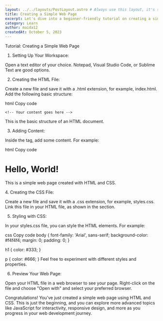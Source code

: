 ```yaml
---
layout: ../../layouts/PostLayout.astro # Always use this layout, it's so the post gets properly styled
title: Creating a Simple Web Page
excerpt: Let's dive into a beginner-friendly tutorial on creating a simple web page
category: Learn
author: maida12
createdAt: October 5, 2023
---
```


Tutorial: Creating a Simple Web Page
1. Setting Up Your Workspace:

Open a text editor of your choice. Notepad, Visual Studio Code, or Sublime Text are good options.

2. Creating the HTML File:

Create a new file and save it with a .html extension, for example, index.html. Add the following basic structure:

html
Copy code
<!DOCTYPE html>
<html lang="en">
<head>
    <meta charset="UTF-8">
    <meta name="viewport" content="width=device-width, initial-scale=1.0">
    <title>Your Page Title</title>
    <link rel="stylesheet" href="styles.css">
</head>
<body>

    <!-- Your content goes here -->

</body>
</html>
This is the basic structure of an HTML document.

3. Adding Content:

Inside the <body> tag, add some content. For example:

html
Copy code
<h1>Hello, World!</h1>
<p>This is a simple web page created with HTML and CSS.</p>
4. Creating the CSS File:

Create a new file and save it with a .css extension, for example, styles.css. Link this file in your HTML file, as shown in the <head> section.

5. Styling with CSS:

In your styles.css file, you can style the HTML elements. For example:

css
Copy code
body {
    font-family: 'Arial', sans-serif;
    background-color: #f4f4f4;
    margin: 0;
    padding: 0;
}

h1 {
    color: #333;
}

p {
    color: #666;
}
Feel free to experiment with different styles and properties.

6. Preview Your Web Page:

Open your HTML file in a web browser to see your page. Right-click on the file and choose "Open with" and select your preferred browser.

Congratulations! You've just created a simple web page using HTML and CSS. This is just the beginning, and you can explore more advanced topics like JavaScript for interactivity, responsive design, and more as you progress in your web development journey.